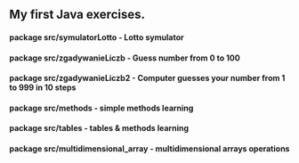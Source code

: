 

<h2>My first Java exercises.</h2>

<h4>package src/symulatorLotto - Lotto symulator</h4>
<h4>package src/zgadywanieLiczb - Guess number  from 0 to 100</h4>
<h4>package src/zgadywanieLiczb2 - Computer guesses your number from 1 to 999 in 10 steps</h4>
<h4>package src/methods - simple methods learning</h4>
<h4>package src/tables - tables & methods learning</h4>
<h4>package src/multidimensional_array - multidimensional arrays operations</h4>

